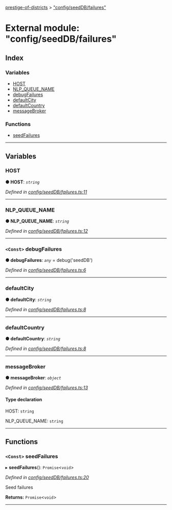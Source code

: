 [prestige-of-districts](../README.md) > ["config/seedDB/failures"](../modules/_config_seeddb_failures_.md)

# External module: "config/seedDB/failures"

## Index

### Variables

* [HOST](_config_seeddb_failures_.md#host)
* [NLP_QUEUE_NAME](_config_seeddb_failures_.md#nlp_queue_name)
* [debugFailures](_config_seeddb_failures_.md#debugfailures)
* [defaultCity](_config_seeddb_failures_.md#defaultcity)
* [defaultCountry](_config_seeddb_failures_.md#defaultcountry)
* [messageBroker](_config_seeddb_failures_.md#messagebroker)

### Functions

* [seedFailures](_config_seeddb_failures_.md#seedfailures)

---

## Variables

<a id="host"></a>

###  HOST

**● HOST**: *`string`*

*Defined in [config/seedDB/failures.ts:11](https://github.com/YarosJ/prestige-of-districts/blob/17f0d7b/config/seedDB/failures.ts#L11)*

___
<a id="nlp_queue_name"></a>

###  NLP_QUEUE_NAME

**● NLP_QUEUE_NAME**: *`string`*

*Defined in [config/seedDB/failures.ts:12](https://github.com/YarosJ/prestige-of-districts/blob/17f0d7b/config/seedDB/failures.ts#L12)*

___
<a id="debugfailures"></a>

### `<Const>` debugFailures

**● debugFailures**: *`any`* =  debug('seedDB')

*Defined in [config/seedDB/failures.ts:6](https://github.com/YarosJ/prestige-of-districts/blob/17f0d7b/config/seedDB/failures.ts#L6)*

___
<a id="defaultcity"></a>

###  defaultCity

**● defaultCity**: *`string`*

*Defined in [config/seedDB/failures.ts:8](https://github.com/YarosJ/prestige-of-districts/blob/17f0d7b/config/seedDB/failures.ts#L8)*

___
<a id="defaultcountry"></a>

###  defaultCountry

**● defaultCountry**: *`string`*

*Defined in [config/seedDB/failures.ts:8](https://github.com/YarosJ/prestige-of-districts/blob/17f0d7b/config/seedDB/failures.ts#L8)*

___
<a id="messagebroker"></a>

###  messageBroker

**● messageBroker**: *`object`*

*Defined in [config/seedDB/failures.ts:13](https://github.com/YarosJ/prestige-of-districts/blob/17f0d7b/config/seedDB/failures.ts#L13)*

#### Type declaration

 HOST: `string`

 NLP_QUEUE_NAME: `string`

___

## Functions

<a id="seedfailures"></a>

### `<Const>` seedFailures

▸ **seedFailures**(): `Promise`<`void`>

*Defined in [config/seedDB/failures.ts:20](https://github.com/YarosJ/prestige-of-districts/blob/17f0d7b/config/seedDB/failures.ts#L20)*

Seed failures

**Returns:** `Promise`<`void`>

___


